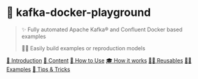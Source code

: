 
# 🐳 kafka-docker-playground

> ✨ Fully automated Apache Kafka® and Confluent Docker based examples 
>
> 👷‍♂️ Easily build examples or reproduction models

[🐳 Introduction](/introduction.md)
[👾 Content](/content.md)
[🚀 How to Use](/how-to-use.md)
[🎓 How it works](/how-it-works.md)
[👷‍♂️ Reusables](/reusables.md)
[🧑‍🎓 Examples](/examples.md)
[🎁 Tips & Tricks](/tips-and-tricks.md)